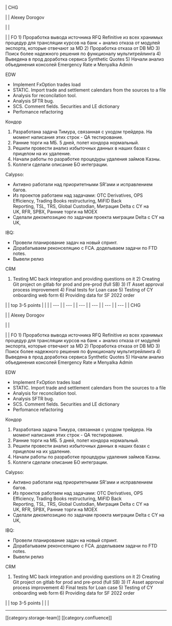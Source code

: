 





| CHG

 | 
| Alexey Dorogov

 | 
|  

 | 
| FO 1) Проработка вывода источника RFQ Refinitive из всех хранимых процедур для трансляции курсов на банк + анализ отказа от модулей экспорта, которые отвечают за MD  2) Проработка отказа от DB MD 3) Поиск более надежного решения по функционалу мультитрейлинга 4) Выведена в прод доработка сервиса Synthetic Quotes 5) Начали анализ объединения консолей Emergency Rate и Menyalka Admin



EDW

<ul><li>Implement FxOption trades load</li><li>STATIC. Import trade and settlement calendars from the sources to a file</li><li>Analysis for reconcilation tool. </li><li>Analysis SFTR bug. </li><li>SCS. Comment fields. Securities and LE dictionary</li><li>Perfomance refactoring</li></ul>Кондор


1. Разработана задача Тимура, связанная с уходом трейдера. На момент написания этих строк - QA тестирование.
1. Ранние торги на МБ. 5 дней, полет кондора нормальный.
1. Решили провести анализ избыточных данных в наших базах с прицелом на их удаление.
1. Начали работы по разработке процедуры удаления займов Казны.
1. Коллеги сделали описание БО интеграции.

Calypso:

<ul><li>Aктивно работали над приоритетными SR'ами и исправлением багов. </li><li>Из проектов работаем над задачами: OTC Derivatives, OPS Efficiency, Trading Books restructuring, MiFID Back Reporting, TSL, TRS, Global Custodian, Миграция Delta с CY на UK, RFR, SPBX, Ранние торги на MOEX</li><li>Сделали декомпозицию по задачам проекта миграции Delta c CY на UK,</li></ul>IBQ:

<ul><li>Провели планирование задач на новый спринт.</li><li>Дорабатываем реконселяцию с FCA. доделываем задачи по FTD notes. </li><li>Вывели релиз</li></ul>CRM

1) Testing MC back integration and providing questions on it 2) Creating Git project on gitlab for prod and pre-prod (full SB) 3) IT Asset approval process improvement 4) Final tests for Loan case  5) Testing of CY onboarding web form 6) Providing data for SF 2022 order

 | 
| top 3-5 points | 
|  | 
|  --- | 
|  --- | 
|  --- | 
|  --- | 
|  --- | 
|  --- | 
| CHG

 | 
| Alexey Dorogov

 | 
|  

 | 
| FO 1) Проработка вывода источника RFQ Refinitive из всех хранимых процедур для трансляции курсов на банк + анализ отказа от модулей экспорта, которые отвечают за MD  2) Проработка отказа от DB MD 3) Поиск более надежного решения по функционалу мультитрейлинга 4) Выведена в прод доработка сервиса Synthetic Quotes 5) Начали анализ объединения консолей Emergency Rate и Menyalka Admin



EDW

<ul><li>Implement FxOption trades load</li><li>STATIC. Import trade and settlement calendars from the sources to a file</li><li>Analysis for reconcilation tool. </li><li>Analysis SFTR bug. </li><li>SCS. Comment fields. Securities and LE dictionary</li><li>Perfomance refactoring</li></ul>Кондор


1. Разработана задача Тимура, связанная с уходом трейдера. На момент написания этих строк - QA тестирование.
1. Ранние торги на МБ. 5 дней, полет кондора нормальный.
1. Решили провести анализ избыточных данных в наших базах с прицелом на их удаление.
1. Начали работы по разработке процедуры удаления займов Казны.
1. Коллеги сделали описание БО интеграции.

Calypso:

<ul><li>Aктивно работали над приоритетными SR'ами и исправлением багов. </li><li>Из проектов работаем над задачами: OTC Derivatives, OPS Efficiency, Trading Books restructuring, MiFID Back Reporting, TSL, TRS, Global Custodian, Миграция Delta с CY на UK, RFR, SPBX, Ранние торги на MOEX</li><li>Сделали декомпозицию по задачам проекта миграции Delta c CY на UK,</li></ul>IBQ:

<ul><li>Провели планирование задач на новый спринт.</li><li>Дорабатываем реконселяцию с FCA. доделываем задачи по FTD notes. </li><li>Вывели релиз</li></ul>CRM

1) Testing MC back integration and providing questions on it 2) Creating Git project on gitlab for prod and pre-prod (full SB) 3) IT Asset approval process improvement 4) Final tests for Loan case  5) Testing of CY onboarding web form 6) Providing data for SF 2022 order

 | 
| top 3-5 points | 
|  | 







*****

[[category.storage-team]] 
[[category.confluence]] 
